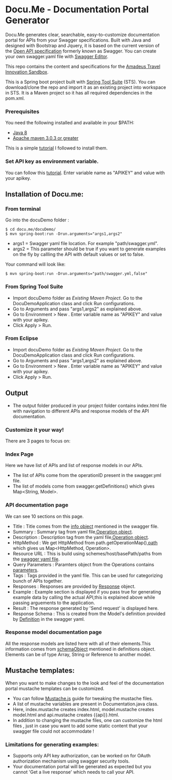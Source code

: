 # Docu.Me - Documentation Portal Generator

Docu.Me generates clear,  searchable, easy-to-customize documentation portal for APIs from your Swagger specifications.
Built with Java and designed with Bootstrap and Jquery, it is based on the current version of the [Open API specification](https://github.com/OAI/OpenAPI-Specification) formerly known as Swagger.
You can create your own swagger.yaml file with [Swagger Editor](http://editor.swagger.io/#/).

This repo contains the content and specifications for the [Amadeus Travel Innovation Sandbox](https://sandbox.amadeus.com).  

This is a Spring boot project built with [Spring Tool Suite](https://spring.io/tools/sts/all) (STS).
You can download/clone the repo and import it as an existing project into workspace in STS.
It is a Maven project so it has all required dependencies in the pom.xml.

### Prerequisites
You need the following installed and available in your $PATH:

* [Java 8](http://www.oracle.com/technetwork/java/javase/downloads/jdk8-downloads-2133151.html)
* [Apache maven 3.0.3 or greater](http://maven.apache.org/install.html)

This is a simple [tutorial](https://www.mkyong.com/maven/how-to-install-maven-in-windows/) I followed to install them.

### Set API key as environment variable.
You can follow this [tutorial](https://www.java.com/en/download/help/path.xml).
Enter variable name as "APIKEY" and value with your apikey.

## Installation of Docu.me:
### From terminal

Go into the docuDemo folder :

	$ cd docu.me/docuDemo/
	$ mvn spring-boot:run -Drun.arguments="args1,args2"
	
 - args1 = Swagger yaml file location. For example "path/swagger.yml".
 - args2 = This parameter should be true if you want to generate examples on the fly by callling the API with default values or set to false.

Your command will look like:

	$ mvn spring-boot:run -Drun.arguments="path/swagger.yml,false"

### From Spring Tool Suite

* Import docuDemo folder as *Existing Maven Project*. Go to the DocuDemoApplication class and click Run configurations.
* Go to Arguments and pass  "args1,args2" as explained above.
* Go to Environment > New . Enter variable name as "APIKEY" and value with your apikey.
* Click Apply > Run.

### From Eclipse

* Import docuDemo folder as *Existing Maven Project*. Go to the DocuDemoApplication class and click Run configurations.
* Go to Arguments and pass  "args1,args2" as explained above.
* Go to Environment > New . Enter variable name as "APIKEY" and value with your apikey.
* Click Apply > Run.

## Output

* The output folder produced in your project folder contains index.html file with navigation to different APIs and response models of the API documentation.

### Customize it your way!

There are 3 pages to focus on:

### Index Page

Here we have list of APIs and list of response models in our APIs.

* The list of APIs come from the operationID present in the swagger.yml file.
* The list of models come from swagger.getDefinitions() which gives Map<String, Model>.


### API documentation page

We can see 10 sections on this page.

* Title : Title comes from the [info object](https://github.com/OAI/OpenAPI-Specification/blob/master/versions/2.0.md#info-object) mentioned in the swagger file.
* Summary : Summary tag from yaml file,[Operation object](https://github.com/OAI/OpenAPI-Specification/blob/master/versions/2.0.md#operationObject).
* Description : Description tag from the yaml file,[Operation object](https://github.com/OAI/OpenAPI-Specification/blob/master/versions/2.0.md#operationObject).
* HttpMethod : We get HttpMethod from path.getOperationMap(),[path](https://github.com/OAI/OpenAPI-Specification/blob/master/versions/2.0.md#paths-object) which gives us Map<HttpMethod, Operation>.
* Resource URL : This is build using  schemes/host/basePath/paths from the [swagger yaml file](https://github.com/OAI/OpenAPI-Specification/blob/master/versions/2.0.md#swagger-object).
* Query Parameters : Paramters object from the Operations contains [parameters](https://github.com/OAI/OpenAPI-Specification/blob/master/versions/2.0.md#parameterObject).
* Tags : Tags provided in the yaml file. This can be used for categorizing bunch of APIs together.
* Responses : Responses are provided by [Response](https://github.com/OAI/OpenAPI-Specification/blob/master/versions/2.0.md#responsesObject) object.
* Example : Example section is displayed if you pass true for generating example data by calling the actual API,this is explained above while passing arguements to the application.
* Result : The response generated by 'Send request' is displayed here.
* Response Schema : This is created from the Model's definition provided by [Definition](https://github.com/OAI/OpenAPI-Specification/blob/master/versions/2.0.md#definitionsObject) in the swagger yaml.

### Response model documentation page

All the response models are listed here with all of their elements.This information comes from [schemaObject](https://github.com/OAI/OpenAPI-Specification/blob/master/versions/2.0.md#schemaObject) mentioned in definitions object. Elements can be of type Array, String or Reference to another model.

## Mustache templates:

When you want to make changes to the look and feel of the documentation portal mustache templates can be customized.
* You can follow [Mustache.js](https://mustache.github.io/mustache.5.html) guide for tweaking the mustache files.
* A list of mustache variables are present in Documentation.java class.
* Here, index.mustache creates index.html, model.mustache creates model.html and api.mustache creates {{api}}.html.
* In addition to changing the mustache files, one can customize the html files , just in case you want to add some static content that your swagger file could not accommodate !

### Limitations for generating examples:

* Supports only API key authorization, can be worked on for OAuth authorization mechanism using swagger security tools.
* Your documentation portal will be generated as expected but you cannot 'Get a live response' which needs to call your API.
